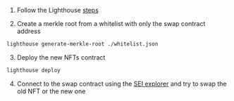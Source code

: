 1. Follow the Lighthouse [steps](https://webump.xyz/lighthouse-guide/SetupLighthouse)

2. Create a merkle root from a whitelist with only the swap contract address
```bash
lighthouse generate-merkle-root ./whitelist.json
```

3. Deploy the new NFTs contract
```bash
lighthouse deploy
```

4. Connect to the swap contract using the [SEI explorer](https://www.seiscan.app/pacific-1) and try to swap the old NFT or the new one